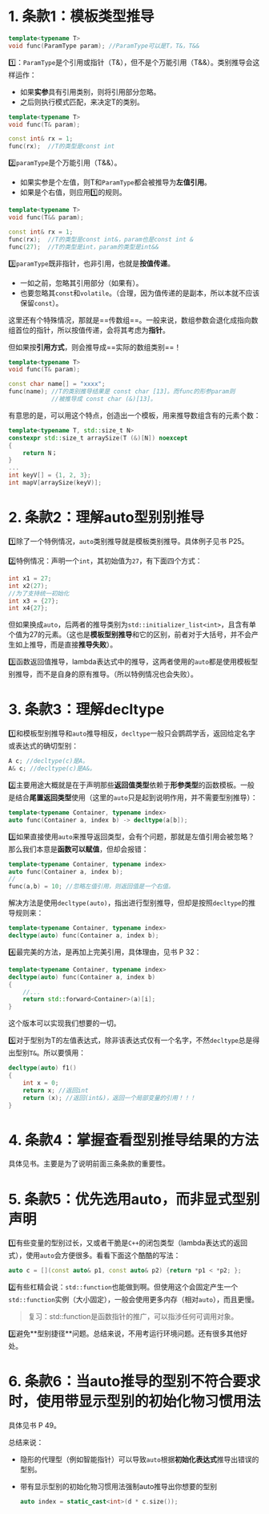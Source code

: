 # 1. 条款1：模板类型推导

```c++
template<typename T>
void func(ParamType param); //ParamType可以是T，T&，T&&
```

:one:：`ParamType`是个引用或指针（T&），但不是个万能引用（T&&）。类别推导会这样运作：

+ 如果**实参**具有引用类别，则将引用部分忽略。
+ 之后则执行模式匹配，来决定T的类别。

```c++
template<typename T>
void func(T& param); 

const int& rx = 1;
func(rx);  //T的类型是const int
```

:two:`paramType`是个万能引用（T&&）。

+ 如果实参是个左值，则T和`ParamType`都会被推导为**左值引用**。
+ 如果是个右值，则应用:one:的规则。

```c++
template<typename T>
void func(T&& param); 

const int& rx = 1;
func(rx);  //T的类型是const int&，param也是const int &
func(27);  //T的类型是int，param的类型是int&&
```

:three:`paramType`既非指针，也非引用，也就是**按值传递**。

+ 一如之前，忽略其引用部分（如果有）。
+ 也要忽略其`const`和`volatile`。（合理，因为值传递的是副本，所以本就不应该保留`const`）。

这里还有个特殊情况，那就是==传数组==。一般来说，数组参数会退化成指向数组首位的指针，所以按值传递，会将其考虑为**指针**。

但如果按**引用方式**，则会推导成==实际的数组类别==！

```c++
template<typename T>
void func(T& param); 

const char name[] = "xxxx";
func(name); //T的类别推导结果是 const char [13]。而func的形参param则
			//被推导成 const char (&)[13]。
```

有意思的是，可以用这个特点，创造出一个模板，用来推导数组含有的元素个数：

```c++
template<typename T, std::size_t N>
constexpr std::size_t arraySize(T (&)[N]) noexcept
{
	return N；
}
...
int keyV[] = {1, 2, 3};
int mapV[arraySize(keyV)];
```



# 2. 条款2：理解auto型别别推导

:one:除了一个特例情况，`auto`类别推导就是模板类别推导。具体例子见书 P25。

:two:特例情况：声明一个`int`，其初始值为`27`，有下面四个方式：

```c++
int x1 = 27;
int x2(27);
//为了支持统一初始化
int x3 = {27};
int x4{27};
```

但如果换成`auto`，后两者的推导类别为`std::initializer_list<int>`，且含有单个值为27的元素。（这也是**模板型别推导**和它的区别，前者对于大括号，并不会产生如上推导，而是直接**推导失败**）。

:three:函数返回值推导，lambda表达式中的推导，这两者使用的`auto`都是使用模板型别推导，而不是自身的原有推导。（所以特例情况也会失败）。



# 3. 条款3：理解decltype

:one:和模板型别推导和`auto`推导相反，`decltype`一般只会鹦鹉学舌，返回给定名字或表达式的确切型别：

```c++
A c; //decltype(c)是A。
A& c; //decltype(c)是A&。
```

:two:主要用途大概就是在于声明那些**返回值类型**依赖于**形参类型**的函数模板。一般是结合**尾置返回类型**使用（这里的`auto`只是起到说明作用，并不需要型别推导）：

```c++
template<typename Container, typename index>
auto func(Container a, index b) -> decltype(a[b]);
```

:three:如果直接使用`auto`来推导返回类型，会有个问题，那就是左值引用会被忽略？那么我们本意是**函数可以赋值**，但却会报错：

```c++
template<typename Container, typename index>
auto func(Container a, index b);
//
func(a,b) = 10; //忽略左值引用，则返回值是一个右值。
```

解决方法是使用`decltype(auto)`，指出进行型别推导，但却是按照`decltype`的推导规则来：

```c++
template<typename Container, typename index>
decltype(auto) func(Container a, index b);
```

:four:最完美的方法，是再加上完美引用，具体理由，见书 P 32：

```c++
template<typename Container, typename index>
decltype(auto) func(Container a, index b)
{
	//...
	return std::forward<Container>(a)[i]; 
}
```

这个版本可以实现我们想要的一切。

:five:对于型别为T的左值表达式，除非该表达式仅有一个名字，不然`decltype`总是得出型别`T&`。所以要慎用：

```c++
decltype(auto) f1()
{
	int x = 0;
	return x; //返回int
	return (x); //返回(int&)，返回一个局部变量的引用！！！
}
```



# 4. 条款4：掌握查看型别推导结果的方法

具体见书。主要是为了说明前面三条条款的重要性。





# 5. 条款5：优先选用auto，而非显式型别声明

:one:有些变量的型别过长，又或者干脆是`C++`的闭包类型（lambda表达式的返回式），使用`auto`会方便很多。看看下面这个酷酷的写法：

```c++
auto c = [](const auto& p1, const auto& p2) {return *p1 < *p2; };
```

:two:有些杠精会说：`std::function`也能做到啊。但使用这个会固定产生一个`std::function`实例（大小固定），一般会使用更多内存（相对`auto`），而且更慢。

> 复习：std::function是函数指针的推广，可以指涉任何可调用对象。

:three:避免**型别捷径​**问题。总结来说，不用考运行环境问题。还有很多其他好处。



# 6. 条款6：当auto推导的型别不符合要求时，使用带显示型别的初始化物习惯用法

具体见书 P 49。

总结来说：

+ 隐形的代理型（例如智能指针）可以导致`auto`根据**初始化表达式**推导出错误的型别。

+ 带有显示型别的初始化物习惯用法强制auto推导出你想要的型别

  ```c++
  auto index = static_cast<int>(d * c.size());
  ```

  